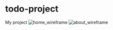 # todo-project
My project
![home_wireframe](https://user-images.githubusercontent.com/97642724/150025957-385abb6d-00d0-435b-bb3a-33c3f3b11ce1.PNG)
![about_wireframe](https://user-images.githubusercontent.com/97642724/150026018-a7614fdb-1cc5-4ec5-969e-4426e27fbf82.PNG)

